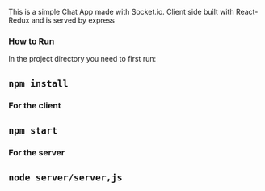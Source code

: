 This is a simple Chat App made with Socket.io. Client side built with React-Redux and is served by express

### How to Run 

In the project directory you need to first run:
 ## `npm install`
 
### For the client 
 ## `npm start`

### For the server
 ## `node server/server,js`

